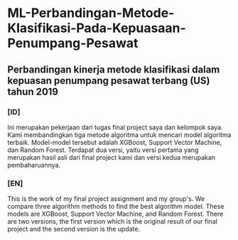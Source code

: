 # ML-Perbandingan-Metode-Klasifikasi-Pada-Kepuasaan-Penumpang-Pesawat
## Perbandingan kinerja metode klasifikasi dalam kepuasan penumpang pesawat terbang (US) tahun 2019
### [ID]
Ini merupakan pekerjaan dari tugas final project saya dan kelompok saya. Kami membandingkan tiga metode algoritma untuk mencari model algoritma terbaik. Model-model tersebut adalah XGBoost, Support Vector Machine, dan Random Forest. Terdapat dua versi, yaitu versi pertama yang merupakan hasil asli dari final project kami dan versi kedua merupakan pembaharuannya.
### [EN]
This is the work of my final project assignment and my group's. We compare three algorithm methods to find the best algorithm model. These models are XGBoost, Support Vector Machine, and Random Forest. There are two versions, the first version which is the original result of our final project and the second version is the update.
